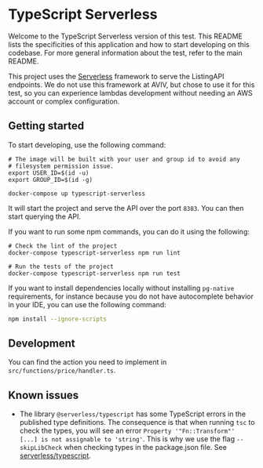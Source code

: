 # TypeScript Serverless

Welcome to the TypeScript Serverless version of this test. This README lists the specificities of this application
and how to start developing on this codebase. For more general information about the test, refer to the main README.

This project uses the [Serverless](https://www.serverless.com/) framework to serve the ListingAPI endpoints. We do not
use this framework at AVIV, but chose to use it for this test, so you can experience lambdas development without
needing an AWS account or complex configuration.

## Getting started

To start developing, use the following command:

```
# The image will be built with your user and group id to avoid any
# filesystem permission issue.
export USER_ID=$(id -u)
export GROUP_ID=$(id -g)

docker-compose up typescript-serverless
```

It will start the project and serve the API over the port `8383`. You can then start querying the API.

If you want to run some npm commands, you can do it using the following:

```
# Check the lint of the project
docker-compose typescript-serverless npm run lint

# Run the tests of the project
docker-compose typescript-serverless npm run test
```

If you want to install dependencies locally without installing `pg-native` requirements, for instance because you do not have
autocomplete behavior in your IDE, you can use the following command:

```sh
npm install --ignore-scripts
```

## Development

You can find the action you need to implement in `src/functions/price/handler.ts`.

## Known issues

- The library `@serverless/typescript` has some TypeScript errors in the published type definitions. The consequence
  is that when running `tsc` to check the types, you will see an error `Property '"Fn::Transform"' [...] is not assignable
to 'string'`. This is why we use the flag `--skipLibCheck` when checking types in the package.json file. See
  [serverless/typescript](https://github.com/serverless/typescript/issues/27).
